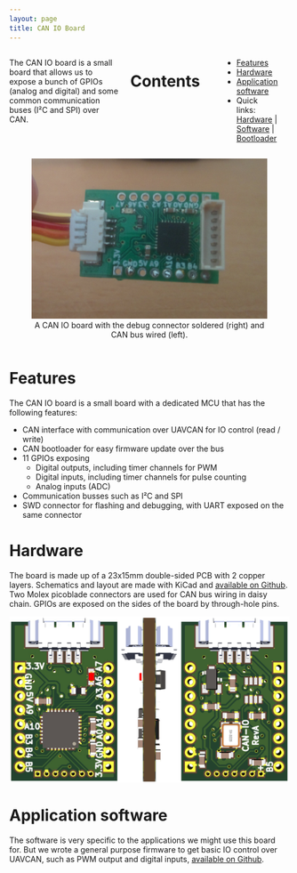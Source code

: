 ```yaml
---
layout: page
title: CAN IO Board
---
```


<div class="row">
<div class="large-6 columns">
    <p>
    The CAN IO board is a small board that allows us to expose a bunch of GPIOs (analog and digital) and some common communication buses (I²C and SPI) over CAN.
    </p>
    <h1>Contents</h1>
    <p>
        <ul>
            <li><a href="io_board.html#features">Features</a></li>
            <li><a href="io_board.html#hardware">Hardware</a></li>
            <li><a href="io_board.html#software">Application software</a></li>
            <li>Quick links:
                <a href="https://github.com/cvra/can-io-board">Hardware</a> |
                <a href="https://github.com/cvra/robot-software/tree/master/can-io-firmware">Software</a> |
                <a href="https://github.com/cvra/can-bootloader">Bootloader</a>
            </li>
        </ul>
    </p>
</div>
<div class="large-6 columns">
    <figure>
        <img src="/images/technologies/io-board.jpg" alt="CAN IO board">
        <figcaption>
            <center>
                 A CAN IO board with the debug connector soldered (right) and CAN bus wired (left).
            </center>
        </figcaption>
    </figure>
</div>
</div>

<a name="features"></a>

# Features

The CAN IO board is a small board with a dedicated MCU that has the following features:

 - CAN interface with communication over UAVCAN for IO control (read / write)
 - CAN bootloader for easy firmware update over the bus
 - 11 GPIOs exposing
     * Digital outputs, including timer channels for PWM
     * Digital inputs, including timer channels for pulse counting
     * Analog inputs (ADC)
 - Communication busses such as I²C and SPI
 - SWD connector for flashing and debugging, with UART exposed on the same connector

<a name="hardware"></a>

# Hardware

The board is made up of a 23x15mm double-sided PCB with 2 copper layers.
Schematics and layout are made with KiCad and <a href="https://github.com/cvra/can-io-board">available on Github</a>.
Two Molex picoblade connectors are used for CAN bus wiring in daisy chain.
GPIOs are exposed on the sides of the board by through-hole pins.

![CAN IO board](/images/technologies/3d-io-board.png)

<a name="software"></a>

# Application software

The software is very specific to the applications we might use this board for.
But we wrote a general purpose firmware to get basic IO control over UAVCAN, such as PWM output and digital inputs, [available on Github](https://github.com/cvra/robot-software/tree/master/can-io-firmware).
